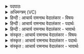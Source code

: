 <details><summary>पदपाठः</summary>

ऊ꣣र्ध्वः꣢। ति꣣ष्ठ। नः। ऊत꣡ये꣢। अ꣢स्मि꣢न्। वा꣡जे꣢꣯। श꣣तक्रतो। शत। क्रतो। स꣢म्। अ꣣न्ये꣡षु꣢। अ꣣न्। ये꣡षु꣢꣯। ब्र꣣वावहै। १६०१।
</details>

<details><summary>अधिमन्त्रम् (VC)</summary>

- इन्द्रः
- शुनःशेप  आजीगर्तिः
- गायत्री
- षड्जः
</details>

<details><summary>हिन्दी : आचार्य रामनाथ वेदालंकार - विषयः</summary>

अब परमेश्वर को संबोधन करते हैं।
</details>

<details><summary>हिन्दी : आचार्य रामनाथ वेदालंकार - पदार्थः</summary>

पदार्थान्वयभाषाः -  हे(शतक्रतो)अनन्त ज्ञानी और अनन्त कर्मों को करनेवाले इन्द्र परमात्मन्!आप(अस्मिन् वाजे)इस देवासुरसङ्ग्राम में(नः ऊतये)हमारी रक्षा के लिए(ऊर्ध्वः)सजग(तिष्ठ)रहो।(अन्येषु)दूसरे अवसरों पर भी,आप और मैं(संब्रवावहै)आपस में अन्तरङ्ग संलाप किया करें ॥३॥
</details>

<details><summary>हिन्दी : आचार्य रामनाथ वेदालंकार - भावार्थः</summary>

भावार्थभाषाः -  जब-जब बाहरी या आन्तरिक देवासुर सङ्ग्राम उपस्थित होते हैं,तब-तब परमेश्वर-विश्वास को अपने अन्दर बलवान् करके,आत्मोद्बोधन पाकर सब विघ्नों को विफल करके विजय पानी चाहिए ॥३॥
</details>

<details><summary>संस्कृत : आचार्य रामनाथ वेदालंकार - विषयः</summary>

अथ परमेश्वरं सम्बोधयति।
</details>

<details><summary>संस्कृत : आचार्य रामनाथ वेदालंकार - पदार्थः</summary>

पदार्थान्वयभाषाः -  हे(शतक्रतो)अनन्तप्रज्ञ अनन्तकर्मन् इन्द्र परमात्मन्!त्वम्(अस्मिन् वाजे)एतस्मिन् देवासुरसंग्रामे(नः ऊतये)अस्माकं रक्षायै(ऊर्ध्वः)जागरूकः(तिष्ठ)भव।(अन्येषु)इतरेष्वपि अवसरेषु त्वं च अहं च(संब्रवावहै)परस्परम् अन्तरङ्गं संलापं कुर्यावः ॥३॥२
</details>

<details><summary>संस्कृत : आचार्य रामनाथ वेदालंकार - भावार्थः</summary>

भावार्थभाषाः -  यदा यदा बाह्या आन्तरा वा देवासुरसंग्रामा उपतिष्ठन्ते तदा तदा परमेश्वरविश्वासं स्वात्मनि सबलं कृत्वाऽऽत्मोद्बोधनं प्राप्य सर्वानन्तरायान् विफलीकृत्य विजयः प्राप्तव्यः ॥३॥
</details>